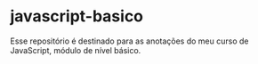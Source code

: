 # javascript-basico
Esse repositório é destinado para as anotações do meu curso de JavaScript, módulo de nível básico.
